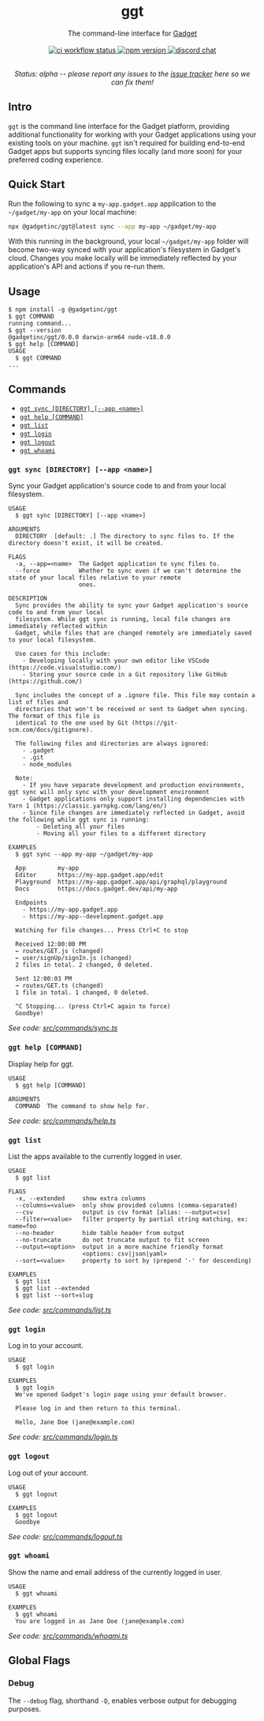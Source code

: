 <div align="center">
  <h1>ggt</h1>
  The command-line interface for <a href="https://gadget.dev">Gadget</a>

<br>
<br>

<a href="https://github.com/gadget-inc/ggt/actions/workflows/ci.yml?query=branch%3Amain">
  <img alt="ci workflow status" src="https://img.shields.io/github/actions/workflow/status/gadget-inc/ggt/ci.yml?branch=main&label=ci">
</a>
<a href="https://www.npmjs.com/package/@gadgetinc/ggt">
  <img alt="npm version" src="https://img.shields.io/npm/v/@gadgetinc/ggt">
</a>
<a href="https://discord.gg/nAfNKMdwKh">
  <img alt="discord chat" src="https://img.shields.io/discord/836317518595096598">
</a>

<br>
<br>

<i>Status: alpha -- please report any issues to the [issue tracker](https://github.com/gadget-inc/ggt/issues?q=is%3Aissue+is%3Aopen) here so we can fix them!</i>

</div>

## Intro

`ggt` is the command line interface for the Gadget platform, providing additional functionality for working with your Gadget applications using your existing tools on your machine. `ggt` isn't required for building end-to-end Gadget apps but supports syncing files locally (and more soon) for your preferred coding experience.

## Quick Start

Run the following to sync a `my-app.gadget.app` application to the `~/gadget/my-app` on your local machine:

```sh
npx @gadgetinc/ggt@latest sync --app my-app ~/gadget/my-app
```

With this running in the background, your local `~/gadget/my-app` folder will become two-way synced with your application's filesystem in Gadget's cloud. Changes you make locally will be immediately reflected by your application's API and actions if you re-run them.

## Usage

```sh-session
$ npm install -g @gadgetinc/ggt
$ ggt COMMAND
running command...
$ ggt --version
@gadgetinc/ggt/0.0.0 darwin-arm64 node-v18.0.0
$ ggt help [COMMAND]
USAGE
  $ ggt COMMAND
...
```

## Commands

  <!-- commands -->

- [`ggt sync [DIRECTORY] [--app <name>]`](#ggt-sync-directory---app-name)
- [`ggt help [COMMAND]`](#ggt-help-command)
- [`ggt list`](#ggt-list)
- [`ggt login`](#ggt-login)
- [`ggt logout`](#ggt-logout)
- [`ggt whoami`](#ggt-whoami)

### `ggt sync [DIRECTORY] [--app <name>]`

Sync your Gadget application's source code to and from your local filesystem.

```
USAGE
  $ ggt sync [DIRECTORY] [--app <name>]

ARGUMENTS
  DIRECTORY  [default: .] The directory to sync files to. If the directory doesn't exist, it will be created.

FLAGS
  -a, --app=<name>  The Gadget application to sync files to.
  --force           Whether to sync even if we can't determine the state of your local files relative to your remote
                    ones.

DESCRIPTION
  Sync provides the ability to sync your Gadget application's source code to and from your local
  filesystem. While ggt sync is running, local file changes are immediately reflected within
  Gadget, while files that are changed remotely are immediately saved to your local filesystem.

  Use cases for this include:
    - Developing locally with your own editor like VSCode (https://code.visualstudio.com/)
    - Storing your source code in a Git repository like GitHub (https://github.com/)

  Sync includes the concept of a .ignore file. This file may contain a list of files and
  directories that won't be received or sent to Gadget when syncing. The format of this file is
  identical to the one used by Git (https://git-scm.com/docs/gitignore).

  The following files and directories are always ignored:
    - .gadget
    - .git
    - node_modules

  Note:
    - If you have separate development and production environments, ggt sync will only sync with your development environment
    - Gadget applications only support installing dependencies with Yarn 1 (https://classic.yarnpkg.com/lang/en/)
    - Since file changes are immediately reflected in Gadget, avoid the following while ggt sync is running:
        - Deleting all your files
        - Moving all your files to a different directory

EXAMPLES
  $ ggt sync --app my-app ~/gadget/my-app

  App         my-app
  Editor      https://my-app.gadget.app/edit
  Playground  https://my-app.gadget.app/api/graphql/playground
  Docs        https://docs.gadget.dev/api/my-app

  Endpoints
    - https://my-app.gadget.app
    - https://my-app--development.gadget.app

  Watching for file changes... Press Ctrl+C to stop

  Received 12:00:00 PM
  ← routes/GET.js (changed)
  ← user/signUp/signIn.js (changed)
  2 files in total. 2 changed, 0 deleted.

  Sent 12:00:03 PM
  → routes/GET.ts (changed)
  1 file in total. 1 changed, 0 deleted.

  ^C Stopping... (press Ctrl+C again to force)
  Goodbye!
```

_See code: [src/commands/sync.ts](https://github.com/gadget-inc/ggt/blob/v0.1.18/src/commands/sync.ts)_

### `ggt help [COMMAND]`

Display help for ggt.

```
USAGE
  $ ggt help [COMMAND]

ARGUMENTS
  COMMAND  The command to show help for.
```

_See code: [src/commands/help.ts](https://github.com/gadget-inc/ggt/blob/v0.1.18/src/commands/help.ts)_

### `ggt list`

List the apps available to the currently logged in user.

```
USAGE
  $ ggt list

FLAGS
  -x, --extended     show extra columns
  --columns=<value>  only show provided columns (comma-separated)
  --csv              output is csv format [alias: --output=csv]
  --filter=<value>   filter property by partial string matching, ex: name=foo
  --no-header        hide table header from output
  --no-truncate      do not truncate output to fit screen
  --output=<option>  output in a more machine friendly format
                     <options: csv|json|yaml>
  --sort=<value>     property to sort by (prepend '-' for descending)

EXAMPLES
  $ ggt list
  $ ggt list --extended
  $ ggt list --sort=slug
```

_See code: [src/commands/list.ts](https://github.com/gadget-inc/ggt/blob/v0.1.18/src/commands/list.ts)_

### `ggt login`

Log in to your account.

```
USAGE
  $ ggt login

EXAMPLES
  $ ggt login
  We've opened Gadget's login page using your default browser.

  Please log in and then return to this terminal.

  Hello, Jane Doe (jane@example.com)
```

_See code: [src/commands/login.ts](https://github.com/gadget-inc/ggt/blob/v0.1.18/src/commands/login.ts)_

### `ggt logout`

Log out of your account.

```
USAGE
  $ ggt logout

EXAMPLES
  $ ggt logout
  Goodbye
```

_See code: [src/commands/logout.ts](https://github.com/gadget-inc/ggt/blob/v0.1.18/src/commands/logout.ts)_

### `ggt whoami`

Show the name and email address of the currently logged in user.

```
USAGE
  $ ggt whoami

EXAMPLES
  $ ggt whoami
  You are logged in as Jane Doe (jane@example.com)
```

_See code: [src/commands/whoami.ts](https://github.com/gadget-inc/ggt/blob/v0.1.18/src/commands/whoami.ts)_

<!-- commandsstop -->

## Global Flags

### Debug

The `--debug` flag, shorthand `-D`, enables verbose output for debugging purposes.
